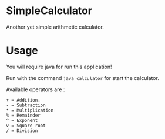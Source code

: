 # SimpleCalculator

Another yet simple arithmetic calculator.

# Usage

You will require java for run this application!

Run with the command `java calculator` for start the calculator.

Available operators are :
```
+ = Addition.
- = Subtraction
* = Multiplication
% = Remainder
^ = Exponent
v = Square root
/ = Division
```